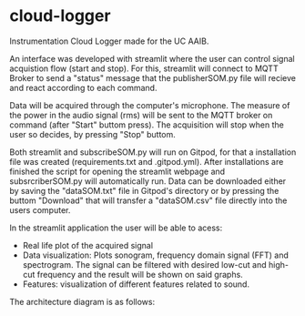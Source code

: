 # cloud-logger
Instrumentation Cloud Logger made for the UC AAIB. 

An interface was developed with streamlit where the user can control signal acquistion flow (start and stop). For this, streamlit will connect to MQTT Broker to send a "status" message that the publisherSOM.py file will recieve and react according to each command.

Data will be acquired through the computer's microphone. The measure of the power in the audio signal (rms) will be sent to the MQTT broker on command (after "Start" buttom press). The acquisition will stop when the user so decides, by pressing "Stop" buttom. 

Both streamlit and subscribeSOM.py will run on Gitpod, for that a installation file was created (requirements.txt and .gitpod.yml). After installations are finished the script for opening the streamlit webpage and subsrcriberSOM.py will automatically run. 
Data can be downloaded either by saving the "dataSOM.txt" file in Gitpod's directory or by pressing the buttom "Download" that will transfer a "dataSOM.csv" file directly into the users computer. 

In the streamlit application the user will be able to acess:
- Real life plot of the acquired signal
- Data visualization: Plots sonogram, frequency domain signal (FFT) and spectrogram. The signal can be filtered with desired low-cut and high-cut frequency and the result will be shown on said graphs.
- Features: visualization of different features related to sound. 

The architecture diagram is as follows:
